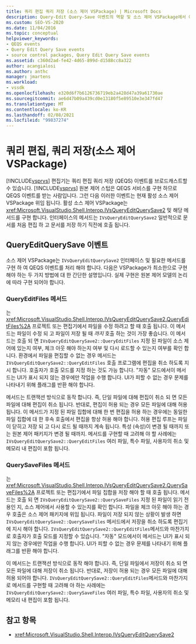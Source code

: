 ```yaml
---
title: 쿼리 편집 쿼리 저장 (소스 제어 VSPackage) | Microsoft Docs
description: Query-Edit Query-Save 이벤트의 역할 및 소스 제어 VSPackage에서 이벤트를 처리 하는 방법에 대해 알아봅니다.
ms.custom: SEO-VS-2020
ms.date: 11/04/2016
ms.topic: conceptual
helpviewer_keywords:
- QEQS events
- Query Edit Query Save events
- source control packages, Query Edit Query Save events
ms.assetid: c360d2ad-fe42-4d65-899d-d1588cc8a322
author: acangialosi
ms.author: anthc
manager: jmartens
ms.workload:
- vssdk
ms.openlocfilehash: e320d6f7b6126736719eb2a428d47a39a61730ae
ms.sourcegitcommit: ae6d47b09a439cd0e13180f5e89510e3e347fd47
ms.translationtype: MT
ms.contentlocale: ko-KR
ms.lasthandoff: 02/08/2021
ms.locfileid: "99837274"
---
```

# <a name="query-edit-query-save-source-control-vspackage"></a>쿼리 편집, 쿼리 저장(소스 제어 VSPackage)
[!INCLUDE[vsprvs](../../code-quality/includes/vsprvs_md.md)] 편집기는 쿼리 편집 쿼리 저장 (QEQS) 이벤트를 브로드캐스트할 수 있습니다. [!INCLUDE[vsprvs](../../code-quality/includes/vsprvs_md.md)] 원본 제어 스텁은 QEQS 서비스를 구현 하므로 QEQS 이벤트를 받는 사람입니다. 그런 다음 이러한 이벤트는 현재 활성 소스 제어 VSPackage 위임 됩니다. 활성 소스 제어 VSPackage는 <xref:Microsoft.VisualStudio.Shell.Interop.IVsQueryEditQuerySave2> 및 해당 메서드를 구현 합니다. 인터페이스의 메서드는 `IVsQueryEditQuerySave2` 일반적으로 문서를 처음 편집 하 고 문서를 저장 하기 직전에 호출 됩니다.

## <a name="queryeditquerysave-events"></a>QueryEditQuerySave 이벤트
 소스 제어 VSPackage는 `IVsQueryEditQuerySave2` 인터페이스 및 필요한 메서드를 구현 하 여 QEQS 이벤트를 처리 해야 합니다. 다음은 VSPackage가 최소한으로 구현 해야 하는 두 가지 방법에 대 한 간단한 설명입니다. 실제 구현은 원본 제어 모델의 논리에 따라 구현 되어야 합니다.

### <a name="queryeditfiles-method"></a>QueryEditFiles 메서드
 는 <xref:Microsoft.VisualStudio.Shell.Interop.IVsQueryEditQuerySave2.QueryEditFiles%2A> 프로젝트 또는 편집기에서 파일을 수정 하려고 할 때 호출 됩니다. 이 메서드는 파일이 수정 되 고 파일이 저장 될 때 *까지* 호출 하는 것이 가장 좋습니다. 이 메서드는 호출 되 면 `IVsQueryEditQuerySave2::QueryEditFiles` 지정 된 파일이 소스 제어에 있는지 여부, 체크 아웃 해야 하는지 여부 및 다시 로드할 수 있는지 여부를 확인 합니다. 환경에서 파일을 편집할 수 없는 경우 메서드는 `IVsQueryEditQuerySave2::QueryEditFiles` 호출 프로그램에 편집을 취소 하도록 지시 합니다. 호출자가 호출 모드를 지정 하는 것도 가능 합니다. "자동" 모드에서이 메서드는 UI가 표시 되지 않는 경우에만 작업을 수행 합니다. UI가 피할 수 없는 경우 문제를 나타내기 위해 플래그를 반환 해야 합니다.

 메서드는 트랜잭션 방식으로 동작 합니다. 즉, 단일 파일에 대해 편집이 취소 되 면 모든 파일에 대해 편집이 취소 됩니다. 반대로, 편집이 허용 되는 경우 모든 파일에 대해 허용 됩니다. 이 메서드가 지정 된 파일 집합에 대해 한 번 편집을 허용 하는 경우에는 동일한 파일 집합에 대 한 후속 호출에서 편집을 항상 허용 해야 합니다. 허용 편집 루프는 파일이 닫히고 저장 되 고 다시 로드 될 때까지 계속 됩니다. 특성 (속성)이 변경 될 때까지 또는 원본 제어 패키지가 변경 될 때까지. 메서드를 구현할 때 고려해 야 할 사례에는 `IVsQueryEditQuerySave2::QueryEditFiles` 여러 파일, 특수 파일, 사용자의 취소 및 메모리 내 편집이 포함 됩니다.

### <a name="querysavefiles-method"></a>QuerySaveFiles 메서드
 는 <xref:Microsoft.VisualStudio.Shell.Interop.IVsQueryEditQuerySave2.QuerySaveFiles%2A> 프로젝트 또는 편집기에서 파일 집합을 저장 해야 할 때 호출 됩니다. 메서드는 호출 되 면 `IVsQueryEditQuerySave2::QuerySaveFiles` 지정 된 파일이 읽기 전용인 지, 소스 제어에서 사용할 수 있는지를 확인 합니다. 파일을 체크 아웃 해야 하는 경우 호출은 소스 제어 패키지에 위임 됩니다. 파일이 저장 되지 않는 상황이 발생 하면 `IVsQueryEditQuerySave2::QuerySaveFiles` 메서드에서 저장을 취소 하도록 편집기에 지시 해야 합니다. `IVsQueryEditQuerySave2::QueryEditFiles`메서드와 마찬가지로 호출자가 호출 모드를 지정할 수 있습니다. "자동" 모드에서이 메서드는 UI가 표시 되지 않는 경우에만 작업을 수행 합니다. UI가 피할 수 없는 경우 문제를 나타내기 위해 플래그를 반환 해야 합니다.

 이 메서드는 트랜잭션 방식으로 동작 해야 합니다. 즉, 단일 파일에서 저장이 취소 되 면 모든 파일에 대해 저장이 취소 됩니다. 반대로, 저장이 허용 되는 경우 모든 파일에 대해 허용 되어야 합니다. `IVsQueryEditQuerySave2::QueryEditFiles`메서드와 마찬가지로 메서드를 구현할 때 고려해 야 하는 사례에는 `IVsQueryEditQuerySave2::QuerySaveFiles` 여러 파일, 특수 파일, 사용자의 취소 및 메모리 내 편집이 포함 됩니다.

## <a name="see-also"></a>참고 항목
- <xref:Microsoft.VisualStudio.Shell.Interop.IVsQueryEditQuerySave2>
